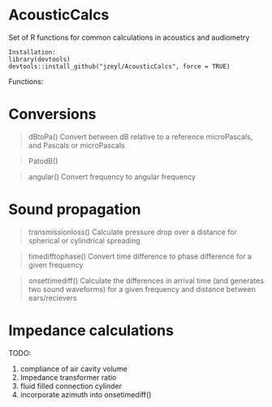 # AcousticCalcs
Set of R functions for common calculations in acoustics and audiometry

```
Installation:
library(devtools)
devtools::install_github("jzeyl/AcousticCalcs", force = TRUE)
```

Functions:
# Conversions
>dBtoPa() Convert between dB relative to a reference microPascals, and Pascals or microPascals

>PatodB()

>angular() Convert frequency to angular frequency

# Sound propagation
>transmissionloss() Calculate pressure drop over a distance for spherical or cylindrical spreading

>timedifftophase() Convert time difference to phase difference for a given frequency

>onsettimediff() Calculate the differences in arrival time (and generates two sound waveforms) for a given frequency and distance between ears/recievers 

# Impedance calculations

TODO: 
1) compliance of air cavity volume
2) Impedance transformer ratio
3) fluid filled connection cylinder
4) incorporate azimuth into onsetimediff()

